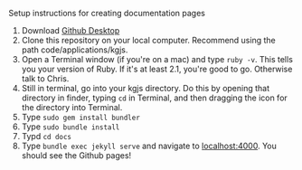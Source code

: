 Setup instructions for creating documentation pages

1. Download [Github Desktop](https://desktop.github.com/)
2. Clone this repository on your local computer. Recommend using the path code/applications/kgjs.
3. Open a Terminal window (if you're on a mac) and type ``ruby -v``. This tells you your version of Ruby. If it's at least 2.1, you're good to go. Otherwise talk to Chris.
4. Still in terminal, go into your kgjs directory. Do this by opening that directory in finder, typing ``cd`` in Terminal, and then dragging the icon for the directory into Terminal.
5. Type ``sudo gem install bundler``
6. Type ``sudo bundle install``
7. Typd ``cd docs``
8. Type ``bundle exec jekyll serve`` and navigate to [localhost:4000](localhost:4000). You should see the Github pages!
